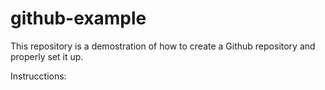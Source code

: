 # github-example
This repository is a demostration of how to create a Github repository and properly set it up.

Instrucctions:
